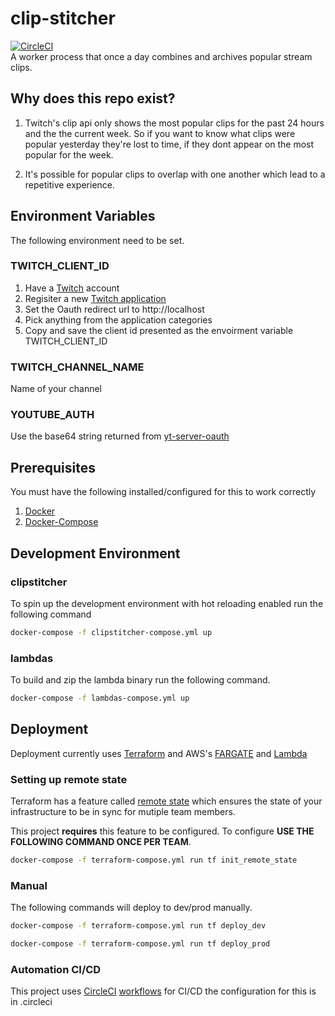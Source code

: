 # clip-stitcher
[![CircleCI](https://circleci.com/gh/austin1237/clip-stitcher.svg?style=svg)](https://circleci.com/gh/austin1237/clip-stitcher)<br />
A worker process that once a day combines and archives popular stream clips.
## Why does this repo exist?
1. Twitch's clip api only shows the most popular clips for the past 24 hours and the the current week. So if you want to know what clips were popular yesterday they're lost to time, if they dont appear on the most popular for the week.

2. It's possible for popular clips to overlap with one another which lead to a repetitive experience.


## Environment Variables
The following environment need to be set.
### TWITCH_CLIENT_ID
1. Have a [Twitch](https://www.twitch.tv) account
2. Regisiter a new [Twitch application](https://dev.twitch.tv/dashboard/apps)
3. Set the Oauth redirect url to http://localhost
4. Pick anything from the application categories
5. Copy and save the client id presented as the envoirment variable TWITCH_CLIENT_ID

### TWITCH_CHANNEL_NAME
Name of your channel
### YOUTUBE_AUTH
Use the base64 string returned from [yt-server-oauth](https://github.com/austin1237/yt-server-oauth)

## Prerequisites
You must have the following installed/configured for this to work correctly<br />
1. [Docker](https://www.docker.com/community-edition)
2. [Docker-Compose](https://docs.docker.com/compose/)

## Development Environment
### clipstitcher
To spin up the development environment with hot reloading enabled run the following command

```bash
docker-compose -f clipstitcher-compose.yml up
```

### lambdas
To build and zip the lambda binary run the following command.
```bash
docker-compose -f lambdas-compose.yml up
```

## Deployment
Deployment currently uses [Terraform](https://www.terraform.io/) and AWS's [FARGATE](https://aws.amazon.com/fargate/) and [Lambda](https://aws.amazon.com/lambda/)

### Setting up remote state
Terraform has a feature called [remote state](https://www.terraform.io/docs/state/remote.html) which ensures the state of your infrastructure to be in sync for mutiple team members.

This project **requires** this feature to be configured. To configure **USE THE FOLLOWING COMMAND ONCE PER TEAM**.
```bash
docker-compose -f terraform-compose.yml run tf init_remote_state
```

### Manual
The following commands will deploy to dev/prod manually.
```bash
docker-compose -f terraform-compose.yml run tf deploy_dev
```

```bash
docker-compose -f terraform-compose.yml run tf deploy_prod
```

### Automation CI/CD
This project uses [CircleCI](https://circleci.com/) [workflows](https://circleci.com/docs/2.0/workflows/) for CI/CD the configuration for this is in .circleci